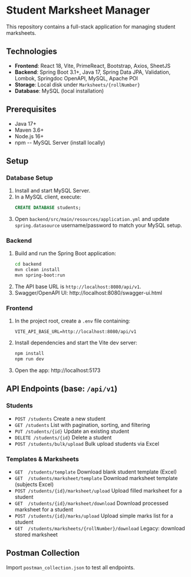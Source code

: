 # Student Marksheet Manager

This repository contains a full-stack application for managing student marksheets.

## Technologies

- **Frontend**: React 18, Vite, PrimeReact, Bootstrap, Axios, SheetJS
- **Backend**: Spring Boot 3.1+, Java 17, Spring Data JPA, Validation, Lombok, Springdoc OpenAPI, MySQL, Apache POI
- **Storage**: Local disk under `Marksheets/{rollNumber}`
- **Database**: MySQL (local installation)

## Prerequisites

- Java 17+
- Maven 3.6+
- Node.js 16+
- npm
  -- MySQL Server (install locally)

## Setup

### Database Setup

1. Install and start MySQL Server.
2. In a MySQL client, execute:
   ```sql
   CREATE DATABASE students;
   ```
3. Open `backend/src/main/resources/application.yml` and update `spring.datasource` username/password to match your MySQL setup.

### Backend

1. Build and run the Spring Boot application:
   ```bash
   cd backend
   mvn clean install
   mvn spring-boot:run
   ```
2. The API base URL is `http://localhost:8080/api/v1`.
3. Swagger/OpenAPI UI: http://localhost:8080/swagger-ui.html

### Frontend

1.  In the project root, create a `.env` file containing:
    ```env
    VITE_API_BASE_URL=http://localhost:8080/api/v1
    ```
2.  Install dependencies and start the Vite dev server:
    ```bash
    npm install
    npm run dev
    ```
3.  Open the app: http://localhost:5173

## API Endpoints (base: `/api/v1`)

### Students

- `POST /students` Create a new student
- `GET /students` List with pagination, sorting, and filtering
- `PUT /students/{id}` Update an existing student
- `DELETE /students/{id}` Delete a student
- `POST /students/bulk/upload` Bulk upload students via Excel

### Templates & Marksheets

- `GET  /students/template` Download blank student template (Excel)
- `GET  /students/marksheet/template` Download marksheet template (subjects Excel)
- `POST /students/{id}/marksheet/upload` Upload filled marksheet for a student
- `GET  /students/{id}/marksheet/download` Download processed marksheet for a student
- `POST /students/{id}/marks/upload` Upload simple marks list for a student
- `GET  /students/marksheets/{rollNumber}/download` Legacy: download stored marksheet

## Postman Collection

Import `postman_collection.json` to test all endpoints.
